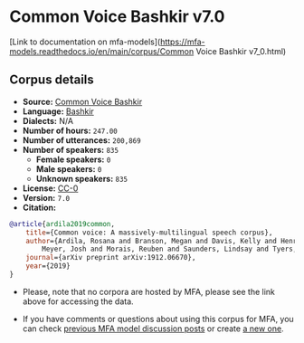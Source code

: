 
# Common Voice Bashkir v7.0

[Link to documentation on mfa-models](https://mfa-models.readthedocs.io/en/main/corpus/Common Voice Bashkir v7_0.html)

## Corpus details

- **Source:** [Common Voice Bashkir](https://voice.mozilla.org/en/datasets)
- **Language:** [Bashkir](https://en.wikipedia.org/wiki/Bashkir_language)
- **Dialects:** N/A
- **Number of hours:** `247.00`
- **Number of utterances:** `200,869`
- **Number of speakers:** `835`
  - **Female speakers:** `0`
  - **Male speakers:** `0`
  - **Unknown speakers:** `835`
- **License:** [CC-0](https://creativecommons.org/publicdomain/zero/1.0/)
- **Version:** `7.0`
- **Citation:**
```bibtex
@article{ardila2019common,
	title={Common voice: A massively-multilingual speech corpus},
	author={Ardila, Rosana and Branson, Megan and Davis, Kelly and Henretty, Michael and Kohler, Michael and
		Meyer, Josh and Morais, Reuben and Saunders, Lindsay and Tyers, Francis M and Weber, Gregor},
	journal={arXiv preprint arXiv:1912.06670},
	year={2019}
}

```

- Please, note that no corpora are hosted by MFA, please see the link above for accessing the data.

- If you have comments or questions about using this corpus for MFA, you can check [previous MFA model discussion posts](https://github.com/MontrealCorpusTools/mfa-models/discussions?discussions_q=Common+Voice+Bashkir+v7.0) or create [a new one](https://github.com/MontrealCorpusTools/mfa-models/discussions/new).
